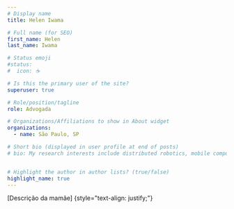 ```yaml
---
# Display name
title: Helen Iwama

# Full name (for SEO)
first_name: Helen
last_name: Iwama

# Status emoji
#status:
#  icon: ☕️

# Is this the primary user of the site?
superuser: true

# Role/position/tagline
role: Advogada

# Organizations/Affiliations to show in About widget
organizations:
  - name: São Paulo, SP

# Short bio (displayed in user profile at end of posts)
# bio: My research interests include distributed robotics, mobile computing and programmable matter.


# Highlight the author in author lists? (true/false)
highlight_name: true
---
```


[Descrição da mamãe]
{style="text-align: justify;"}
